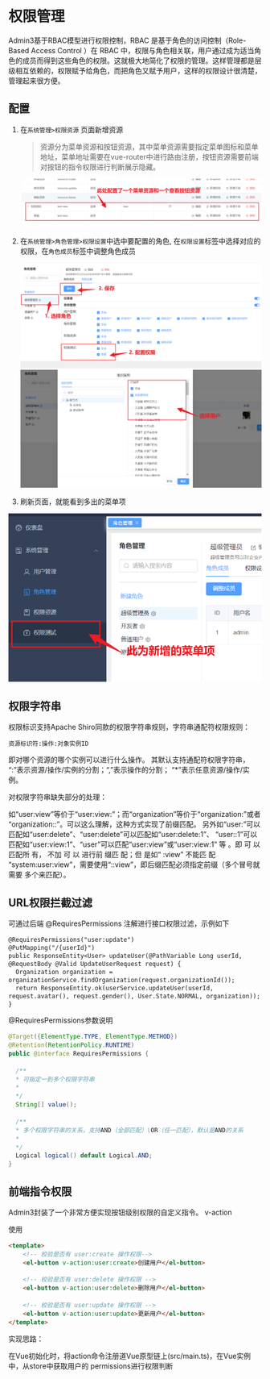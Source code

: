 # 权限管理

Admin3基于RBAC模型进行权限控制，RBAC 是基于角色的访问控制（Role-Based Access Control ）在 RBAC
中，权限与角色相关联，用户通过成为适当角色的成员而得到这些角色的权限。这就极大地简化了权限的管理。这样管理都是层级相互依赖的，权限赋予给角色，而把角色又赋予用户，这样的权限设计很清楚，管理起来很方便。

## 配置

1. 在`系统管理>权限资源` 页面新增资源

   > 资源分为菜单资源和按钮资源，其中菜单资源需要指定菜单图标和菜单地址，菜单地址需要在vue-router中进行路由注册，按钮资源需要前端对按钮的指令权限进行判断展示隐藏。

   ![](image/resource-list.png)

2. 在`系统管理>角色管理>权限设置`中选中要配置的角色, 在`权限设置`标签中选择对应的权限，在`角色成员`标签中调整角色成员

   ![](image/role-auth2.png)
   ![](image/role-user.png)

3. 刷新页面，就能看到多出的菜单项

![](image/test-menu-resource.png)

## 权限字符串

权限标识支持Apache Shiro同款的权限字符串规则，字符串通配符权限规则：

```
资源标识符:操作:对象实例ID
```

即对哪个资源的哪个实例可以进行什么操作。 其默认支持通配符权限字符串，
“:”表示资源/操作/实例的分割；“,”表示操作的分割； “*”表示任意资源/操作/实例。

对权限字符串缺失部分的处理：

如“user:view”等价于“user:view:”；而“organization”等价于“organization:”或者
“organization::”。可以这么理解，这种方式实现了前缀匹配。
另外如“user:”可以匹配如“user:delete”、“user:delete”可以匹配如“user:delete:1”、
“user::1”可以匹配如“user:view:1”、“user”可以匹配“user:view”或“user:view:1”
等 。即 可 以 匹配所 有， 不加 可 以 进行前 缀匹 配；但 是如“ :view” 不能匹 配
“system:user:view”，需要使用“::view”，即后缀匹配必须指定前缀（多个冒号就需要
多个来匹配）。

## URL权限拦截过滤

可通过后端 @RequiresPermissions 注解进行接口权限过滤，示例如下

```
@RequiresPermissions("user:update")
@PutMapping("/{userId}")
public ResponseEntity<User> updateUser(@PathVariable Long userId, @RequestBody @Valid UpdateUserRequest request) {
  Organization organization = organizationService.findOrganization(request.organizationId());
  return ResponseEntity.ok(userService.updateUser(userId, request.avatar(), request.gender(), User.State.NORMAL, organization));
}
```

@RequiresPermissions参数说明

```java
@Target({ElementType.TYPE, ElementType.METHOD})
@Retention(RetentionPolicy.RUNTIME)
public @interface RequiresPermissions {

  /**
  * 可指定一到多个权限字符串
  * 
  */
  String[] value();

  /**
  * 多个权限字符串的关系，支持AND（全部匹配）\OR（任一匹配），默认是AND的关系
  *
  */
  Logical logical() default Logical.AND;
}
```

## 前端指令权限

Admin3封装了一个非常方便实现按钮级别权限的自定义指令。 v-action

使用

```html
<template>
    <!-- 校验是否有 user:create 操作权限-->
    <el-button v-action:user:create>创建用户</el-button>
  
    <!-- 校验是否有 user:delete 操作权限 -->
    <el-button v-action:user:delete>删除用户</el-button>
  
    <!-- 校验是否有 user:update 操作权限 -->
    <el-button v-action:user:update>更新用户</el-button>
</template>
```

实现思路：

在Vue初始化时，将action命令注册道Vue原型链上(src/main.ts)，在Vue实例中，从store中获取用户的 permissions进行权限判断
